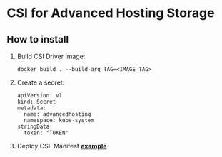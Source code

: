 # CSI for Advanced Hosting Storage

## How to install

1. Build CSI Driver image:
   ```
   docker build . --build-arg TAG=<IMAGE_TAG>
   ```
2. Create a secret:
   ```
   apiVersion: v1
   kind: Secret
   metadata:
     name: advancedhosting
     namespace: kube-system
   stringData:
     token: "TOKEN"
   ```
3. Deploy CSI. Manifest [**example**](/releases/dev.yaml)

